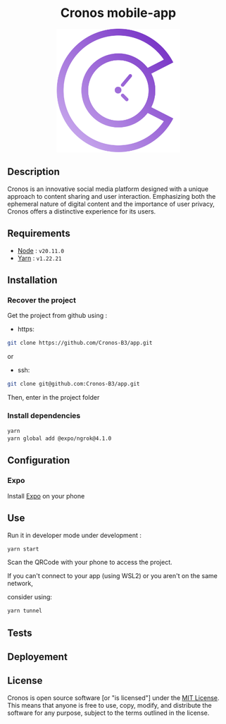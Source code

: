 <div align="center">
    <h1>Cronos mobile-app</h1>
    <img src="/assets/images/logo.png" alt="logo" width="280px" />
</div>

## Description

Cronos is an innovative social media platform designed with a unique approach to content sharing and user interaction. Emphasizing both the ephemeral nature of digital content and the importance of user privacy, Cronos offers a distinctive experience for its users.

## Requirements

- [Node](https://nodejs.org/en) : `v20.11.0`
- [Yarn](https://classic.yarnpkg.com/lang/en/docs/install/#windows-stable) : `v1.22.21`

## Installation

### Recover the project

Get the project from github using :

- https:

```sh
git clone https://github.com/Cronos-B3/app.git
```

or

- ssh:

```sh
git clone git@github.com:Cronos-B3/app.git
```

Then, enter in the project folder

### Install dependencies

```sh
yarn
yarn global add @expo/ngrok@4.1.0
```

## Configuration

### Expo

<!-- App will be available on web (only in development). -->
<!-- If you want to use it with your phone, we gonna need to use expo. -->

Install [Expo](https://expo.dev/) on your phone

<!-- TODO -->

## Use

Run it in developer mode under development :

```sh
yarn start
```

Scan the QRCode with your phone to access the project.

If you can't connect to your app (using WSL2) or you aren't on the same network,

consider using:

```sh
yarn tunnel
```

<!-- - On web, click on the link, or go to [localhost:8081](http://localhost:8081) (by default) to access the project -->

## Tests

<!-- TODO -->

## Deployement

<!-- TODO -->

## License

Cronos is open source software [or "is licensed"] under the [MIT License](LICENSE). This means that anyone is free to use, copy, modify, and distribute the software for any purpose, subject to the terms outlined in the license.
